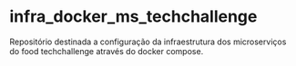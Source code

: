 # infra_docker_ms_techchallenge
Repositório destinada a configuração da infraestrutura dos microserviços do food techchallenge através do docker compose.
